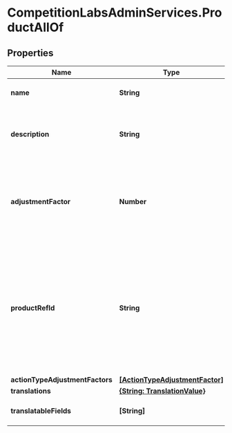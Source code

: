# CompetitionLabsAdminServices.ProductAllOf

## Properties

Name | Type | Description | Notes
------------ | ------------- | ------------- | -------------
**name** | **String** | The name of the product | 
**description** | **String** | The description of the product for your reference | [optional] 
**adjustmentFactor** | **Number** | The multiplier to apply to source values received for this product events | 
**productRefId** | **String** | The reference to this product in your system. The reference identifier can not be changed after the product has been created | 
**actionTypeAdjustmentFactors** | [**[ActionTypeAdjustmentFactor]**](ActionTypeAdjustmentFactor.md) |  | [optional] 
**translations** | [**{String: TranslationValue}**](TranslationValue.md) |  | [optional] 
**translatableFields** | **[String]** | Products translatable fields | [optional] [readonly] 


